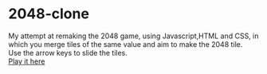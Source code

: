 # 2048-clone

My attempt at remaking the 2048 game, using Javascript,HTML and CSS, in which you merge tiles of the same value and aim to make the 2048 tile.\
Use the arrow keys to slide the tiles.\
[Play it here](https://thahmidur-r.github.io/2048-clone/)
